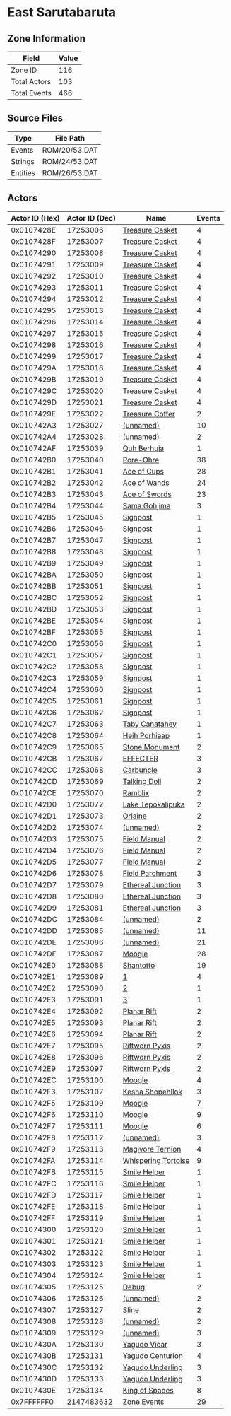 # East Sarutabaruta

## Zone Information

| Field        |   Value |
|--------------|---------|
| Zone ID      |     116 |
| Total Actors |     103 |
| Total Events |     466 |

## Source Files

| Type     | File Path     |
|----------|---------------|
| Events   | ROM/20/53.DAT |
| Strings  | ROM/24/53.DAT |
| Entities | ROM/26/53.DAT |

## Actors

| Actor ID (Hex)   |   Actor ID (Dec) | Name                                                             |   Events |
|------------------|------------------|------------------------------------------------------------------|----------|
| 0x0107428E       |         17253006 | [Treasure Casket](./17253006%20-%20Treasure%20Casket.md)         |        4 |
| 0x0107428F       |         17253007 | [Treasure Casket](./17253007%20-%20Treasure%20Casket.md)         |        4 |
| 0x01074290       |         17253008 | [Treasure Casket](./17253008%20-%20Treasure%20Casket.md)         |        4 |
| 0x01074291       |         17253009 | [Treasure Casket](./17253009%20-%20Treasure%20Casket.md)         |        4 |
| 0x01074292       |         17253010 | [Treasure Casket](./17253010%20-%20Treasure%20Casket.md)         |        4 |
| 0x01074293       |         17253011 | [Treasure Casket](./17253011%20-%20Treasure%20Casket.md)         |        4 |
| 0x01074294       |         17253012 | [Treasure Casket](./17253012%20-%20Treasure%20Casket.md)         |        4 |
| 0x01074295       |         17253013 | [Treasure Casket](./17253013%20-%20Treasure%20Casket.md)         |        4 |
| 0x01074296       |         17253014 | [Treasure Casket](./17253014%20-%20Treasure%20Casket.md)         |        4 |
| 0x01074297       |         17253015 | [Treasure Casket](./17253015%20-%20Treasure%20Casket.md)         |        4 |
| 0x01074298       |         17253016 | [Treasure Casket](./17253016%20-%20Treasure%20Casket.md)         |        4 |
| 0x01074299       |         17253017 | [Treasure Casket](./17253017%20-%20Treasure%20Casket.md)         |        4 |
| 0x0107429A       |         17253018 | [Treasure Casket](./17253018%20-%20Treasure%20Casket.md)         |        4 |
| 0x0107429B       |         17253019 | [Treasure Casket](./17253019%20-%20Treasure%20Casket.md)         |        4 |
| 0x0107429C       |         17253020 | [Treasure Casket](./17253020%20-%20Treasure%20Casket.md)         |        4 |
| 0x0107429D       |         17253021 | [Treasure Casket](./17253021%20-%20Treasure%20Casket.md)         |        4 |
| 0x0107429E       |         17253022 | [Treasure Coffer](./17253022%20-%20Treasure%20Coffer.md)         |        2 |
| 0x010742A3       |         17253027 | [(unnamed)](./17253027.md)                                       |       10 |
| 0x010742A4       |         17253028 | [(unnamed)](./17253028.md)                                       |        2 |
| 0x010742AF       |         17253039 | [Quh Berhuja](./17253039%20-%20Quh%20Berhuja.md)                 |        1 |
| 0x010742B0       |         17253040 | [Pore-Ohre](./17253040%20-%20Pore-Ohre.md)                       |       38 |
| 0x010742B1       |         17253041 | [Ace of Cups](./17253041%20-%20Ace%20of%20Cups.md)               |       28 |
| 0x010742B2       |         17253042 | [Ace of Wands](./17253042%20-%20Ace%20of%20Wands.md)             |       24 |
| 0x010742B3       |         17253043 | [Ace of Swords](./17253043%20-%20Ace%20of%20Swords.md)           |       23 |
| 0x010742B4       |         17253044 | [Sama Gohjima](./17253044%20-%20Sama%20Gohjima.md)               |        3 |
| 0x010742B5       |         17253045 | [Signpost](./17253045%20-%20Signpost.md)                         |        1 |
| 0x010742B6       |         17253046 | [Signpost](./17253046%20-%20Signpost.md)                         |        1 |
| 0x010742B7       |         17253047 | [Signpost](./17253047%20-%20Signpost.md)                         |        1 |
| 0x010742B8       |         17253048 | [Signpost](./17253048%20-%20Signpost.md)                         |        1 |
| 0x010742B9       |         17253049 | [Signpost](./17253049%20-%20Signpost.md)                         |        1 |
| 0x010742BA       |         17253050 | [Signpost](./17253050%20-%20Signpost.md)                         |        1 |
| 0x010742BB       |         17253051 | [Signpost](./17253051%20-%20Signpost.md)                         |        1 |
| 0x010742BC       |         17253052 | [Signpost](./17253052%20-%20Signpost.md)                         |        1 |
| 0x010742BD       |         17253053 | [Signpost](./17253053%20-%20Signpost.md)                         |        1 |
| 0x010742BE       |         17253054 | [Signpost](./17253054%20-%20Signpost.md)                         |        1 |
| 0x010742BF       |         17253055 | [Signpost](./17253055%20-%20Signpost.md)                         |        1 |
| 0x010742C0       |         17253056 | [Signpost](./17253056%20-%20Signpost.md)                         |        1 |
| 0x010742C1       |         17253057 | [Signpost](./17253057%20-%20Signpost.md)                         |        1 |
| 0x010742C2       |         17253058 | [Signpost](./17253058%20-%20Signpost.md)                         |        1 |
| 0x010742C3       |         17253059 | [Signpost](./17253059%20-%20Signpost.md)                         |        1 |
| 0x010742C4       |         17253060 | [Signpost](./17253060%20-%20Signpost.md)                         |        1 |
| 0x010742C5       |         17253061 | [Signpost](./17253061%20-%20Signpost.md)                         |        1 |
| 0x010742C6       |         17253062 | [Signpost](./17253062%20-%20Signpost.md)                         |        1 |
| 0x010742C7       |         17253063 | [Taby Canatahey](./17253063%20-%20Taby%20Canatahey.md)           |        1 |
| 0x010742C8       |         17253064 | [Heih Porhiaap](./17253064%20-%20Heih%20Porhiaap.md)             |        1 |
| 0x010742C9       |         17253065 | [Stone Monument](./17253065%20-%20Stone%20Monument.md)           |        2 |
| 0x010742CB       |         17253067 | [EFFECTER](./17253067%20-%20EFFECTER.md)                         |        3 |
| 0x010742CC       |         17253068 | [Carbuncle](./17253068%20-%20Carbuncle.md)                       |        3 |
| 0x010742CD       |         17253069 | [Talking Doll](./17253069%20-%20Talking%20Doll.md)               |        2 |
| 0x010742CE       |         17253070 | [Ramblix](./17253070%20-%20Ramblix.md)                           |        2 |
| 0x010742D0       |         17253072 | [Lake Tepokalipuka](./17253072%20-%20Lake%20Tepokalipuka.md)     |        2 |
| 0x010742D1       |         17253073 | [Orlaine](./17253073%20-%20Orlaine.md)                           |        2 |
| 0x010742D2       |         17253074 | [(unnamed)](./17253074.md)                                       |        2 |
| 0x010742D3       |         17253075 | [Field Manual](./17253075%20-%20Field%20Manual.md)               |        2 |
| 0x010742D4       |         17253076 | [Field Manual](./17253076%20-%20Field%20Manual.md)               |        2 |
| 0x010742D5       |         17253077 | [Field Manual](./17253077%20-%20Field%20Manual.md)               |        2 |
| 0x010742D6       |         17253078 | [Field Parchment](./17253078%20-%20Field%20Parchment.md)         |        3 |
| 0x010742D7       |         17253079 | [Ethereal Junction](./17253079%20-%20Ethereal%20Junction.md)     |        3 |
| 0x010742D8       |         17253080 | [Ethereal Junction](./17253080%20-%20Ethereal%20Junction.md)     |        3 |
| 0x010742D9       |         17253081 | [Ethereal Junction](./17253081%20-%20Ethereal%20Junction.md)     |        3 |
| 0x010742DC       |         17253084 | [(unnamed)](./17253084.md)                                       |        2 |
| 0x010742DD       |         17253085 | [(unnamed)](./17253085.md)                                       |       11 |
| 0x010742DE       |         17253086 | [(unnamed)](./17253086.md)                                       |       21 |
| 0x010742DF       |         17253087 | [Moogle](./17253087%20-%20Moogle.md)                             |       28 |
| 0x010742E0       |         17253088 | [Shantotto](./17253088%20-%20Shantotto.md)                       |       19 |
| 0x010742E1       |         17253089 | [1](./17253089%20-%201.md)                                       |        4 |
| 0x010742E2       |         17253090 | [2](./17253090%20-%202.md)                                       |        1 |
| 0x010742E3       |         17253091 | [3](./17253091%20-%203.md)                                       |        1 |
| 0x010742E4       |         17253092 | [Planar Rift](./17253092%20-%20Planar%20Rift.md)                 |        2 |
| 0x010742E5       |         17253093 | [Planar Rift](./17253093%20-%20Planar%20Rift.md)                 |        2 |
| 0x010742E6       |         17253094 | [Planar Rift](./17253094%20-%20Planar%20Rift.md)                 |        2 |
| 0x010742E7       |         17253095 | [Riftworn Pyxis](./17253095%20-%20Riftworn%20Pyxis.md)           |        2 |
| 0x010742E8       |         17253096 | [Riftworn Pyxis](./17253096%20-%20Riftworn%20Pyxis.md)           |        2 |
| 0x010742E9       |         17253097 | [Riftworn Pyxis](./17253097%20-%20Riftworn%20Pyxis.md)           |        2 |
| 0x010742EC       |         17253100 | [Moogle](./17253100%20-%20Moogle.md)                             |        4 |
| 0x010742F3       |         17253107 | [Kesha Shopehllok](./17253107%20-%20Kesha%20Shopehllok.md)       |        3 |
| 0x010742F5       |         17253109 | [Moogle](./17253109%20-%20Moogle.md)                             |        7 |
| 0x010742F6       |         17253110 | [Moogle](./17253110%20-%20Moogle.md)                             |        9 |
| 0x010742F7       |         17253111 | [Moogle](./17253111%20-%20Moogle.md)                             |        6 |
| 0x010742F8       |         17253112 | [(unnamed)](./17253112.md)                                       |        3 |
| 0x010742F9       |         17253113 | [Magivore Ternion](./17253113%20-%20Magivore%20Ternion.md)       |        4 |
| 0x010742FA       |         17253114 | [Whispering Tortoise](./17253114%20-%20Whispering%20Tortoise.md) |        9 |
| 0x010742FB       |         17253115 | [Smile Helper](./17253115%20-%20Smile%20Helper.md)               |        1 |
| 0x010742FC       |         17253116 | [Smile Helper](./17253116%20-%20Smile%20Helper.md)               |        1 |
| 0x010742FD       |         17253117 | [Smile Helper](./17253117%20-%20Smile%20Helper.md)               |        1 |
| 0x010742FE       |         17253118 | [Smile Helper](./17253118%20-%20Smile%20Helper.md)               |        1 |
| 0x010742FF       |         17253119 | [Smile Helper](./17253119%20-%20Smile%20Helper.md)               |        1 |
| 0x01074300       |         17253120 | [Smile Helper](./17253120%20-%20Smile%20Helper.md)               |        1 |
| 0x01074301       |         17253121 | [Smile Helper](./17253121%20-%20Smile%20Helper.md)               |        1 |
| 0x01074302       |         17253122 | [Smile Helper](./17253122%20-%20Smile%20Helper.md)               |        1 |
| 0x01074303       |         17253123 | [Smile Helper](./17253123%20-%20Smile%20Helper.md)               |        1 |
| 0x01074304       |         17253124 | [Smile Helper](./17253124%20-%20Smile%20Helper.md)               |        1 |
| 0x01074305       |         17253125 | [Debug](./17253125%20-%20Debug.md)                               |        2 |
| 0x01074306       |         17253126 | [(unnamed)](./17253126.md)                                       |        2 |
| 0x01074307       |         17253127 | [Sline](./17253127%20-%20Sline.md)                               |        2 |
| 0x01074308       |         17253128 | [(unnamed)](./17253128.md)                                       |        2 |
| 0x01074309       |         17253129 | [(unnamed)](./17253129.md)                                       |        3 |
| 0x0107430A       |         17253130 | [Yagudo Vicar](./17253130%20-%20Yagudo%20Vicar.md)               |        3 |
| 0x0107430B       |         17253131 | [Yagudo Centurion](./17253131%20-%20Yagudo%20Centurion.md)       |        4 |
| 0x0107430C       |         17253132 | [Yagudo Underling](./17253132%20-%20Yagudo%20Underling.md)       |        3 |
| 0x0107430D       |         17253133 | [Yagudo Underling](./17253133%20-%20Yagudo%20Underling.md)       |        3 |
| 0x0107430E       |         17253134 | [King of Spades](./17253134%20-%20King%20of%20Spades.md)         |        8 |
| 0x7FFFFFF0       |       2147483632 | [Zone Events](./Zone%20Events.md)                                |       29 |